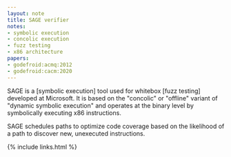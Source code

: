 ```yaml
---
layout: note
title: SAGE verifier
notes:
- symbolic execution
- concolic execution
- fuzz testing
- x86 architecture
papers:
- godefroid:acmq:2012
- godefroid:cacm:2020
---
```


SAGE is a [symbolic execution] tool used for whitebox [fuzz testing]
developed at Microsoft.
It is based on the "concolic" or "offline" variant of
"dynamic symbolic execution" and operates at the binary level
by symbolically executing x86 instructions.

SAGE schedules paths to optimize code coverage based on the likelihood of
a path to discover new, unexecuted instructions.

{% include links.html %}
